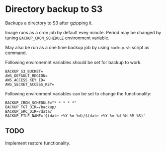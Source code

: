 # Directory backup to S3
Backups a directory to S3 after gzipping it.

Image runs as a cron job by default evey minute. Period may be changed
by tuning `BACKUP_CRON_SCHEDULE` environment variable.

May also be run as a one time backup job by using `backup.sh` script as command.

Following environemnt variables should be set for backup to work:
```
BACKUP_S3_BUCKET=
AWS_DEFAULT_REGION=
AWS_ACCESS_KEY_ID=
AWS_SECRET_ACCESS_KEY=
```

Following environment variables can be set to change the functionality:
```
BACKUP_CRON_SCHEDULE="* * * * *"
BACKUP_TGT_DIR=/backup/
BACKUP_SRC_DIR=/data/
BACKUP_FILE_NAME='$(date +%Y-%m-%d)/$(date +%Y-%m-%d-%H-%M-%S)'
```


## TODO
Implement restore functionality. 
